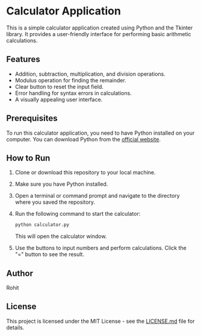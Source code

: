 
# Calculator Application

This is a simple calculator application created using Python and the Tkinter library. It provides a user-friendly interface for performing basic arithmetic calculations.

## Features

- Addition, subtraction, multiplication, and division operations.
- Modulus operation for finding the remainder.
- Clear button to reset the input field.
- Error handling for syntax errors in calculations.
- A visually appealing user interface.

## Prerequisites

To run this calculator application, you need to have Python installed on your computer. You can download Python from the [official website](https://www.python.org/downloads/).

## How to Run

1. Clone or download this repository to your local machine.

2. Make sure you have Python installed.

3. Open a terminal or command prompt and navigate to the directory where you saved the repository.

4. Run the following command to start the calculator:

   ```bash
   python calculator.py
   ```

   This will open the calculator window.

5. Use the buttons to input numbers and perform calculations. Click the "=" button to see the result.

## Author

Rohit

## License

This project is licensed under the MIT License - see the [LICENSE.md](LICENSE.md) file for details.


